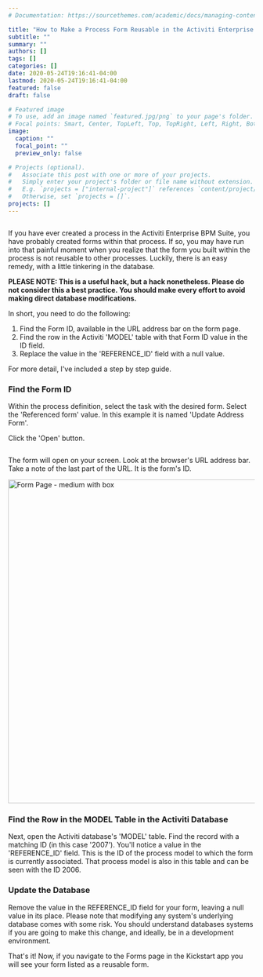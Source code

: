 ```yaml
---
# Documentation: https://sourcethemes.com/academic/docs/managing-content/

title: "How to Make a Process Form Reusable in the Activiti Enterprise Bpm Suite"
subtitle: ""
summary: ""
authors: []
tags: []
categories: []
date: 2020-05-24T19:16:41-04:00
lastmod: 2020-05-24T19:16:41-04:00
featured: false
draft: false

# Featured image
# To use, add an image named `featured.jpg/png` to your page's folder.
# Focal points: Smart, Center, TopLeft, Top, TopRight, Left, Right, BottomLeft, Bottom, BottomRight.
image:
  caption: ""
  focal_point: ""
  preview_only: false

# Projects (optional).
#   Associate this post with one or more of your projects.
#   Simply enter your project's folder or file name without extension.
#   E.g. `projects = ["internal-project"]` references `content/project/deep-learning/index.md`.
#   Otherwise, set `projects = []`.
projects: []
---
```

<img alt="" src="https://jasonjolley.com/blog/wp-content/uploads/2015/09/091415_0329_Howtomakeap1.jpg">

If you have ever created a process in the Activiti Enterprise BPM Suite, you have probably created forms within that process. If so, you may have run into that painful moment when you realize that the form you built within the process is not reusable to other processes. Luckily, there is an easy remedy, with a little tinkering in the database.

<strong>PLEASE NOTE: This is a useful hack, but a hack nonetheless. Please do not consider this a best practice.&nbsp;You should make every effort&nbsp;to avoid making direct database modifications.</strong>

In short, you need to do the following:
<ol>
 	<li>Find the Form ID, available in the URL address bar on the form page.</li>
 	<li>Find the row in the Activiti 'MODEL' table with that Form ID value in the ID field.</li>
 	<li>Replace the value in the 'REFERENCE_ID' field with a null value.</li>
</ol>
For more detail, I've included a step by step guide.
<h3>Find the Form ID</h3>
Within the process definition, select the task with the desired form. Select the 'Referenced form' value. In this example it is named 'Update Address Form'.

<img alt="" src="https://jasonjolley.com/blog/wp-content/uploads/2015/09/091415_0329_Howtomakeap2.jpg">

Click the 'Open' button.

<img alt="" src="https://jasonjolley.com/blog/wp-content/uploads/2015/09/091415_0329_Howtomakeap3.jpg">

The form will open on your screen. Look at the browser's URL address bar. Take a note of the last part of the URL. It is the form's ID.

<a href="https://jasonjolley.com/blog/wp-content/uploads/2015/09/Form-Page-medium-with-box.jpg"><img width="799" height="660" class="alignnone wp-image-394 " alt="Form Page - medium with box" src="https://jasonjolley.com/blog/wp-content/uploads/2015/09/Form-Page-medium-with-box.jpg"></a>
<h3>Find the Row in the MODEL Table in the Activiti Database</h3>
Next, open the Activiti database's 'MODEL' table. Find the record with a matching ID (in this case '2007'). You'll notice a value in the 'REFERENCE_ID' field. This is the ID of the process model to which the form is currently associated. That process model is also in this table and can be seen with the ID 2006.

<img alt="" src="https://jasonjolley.com/blog/wp-content/uploads/2015/09/091415_0329_Howtomakeap5.jpg">
<h3>Update the Database</h3>
Remove the value in the REFERENCE_ID field for your form, leaving a null value in its place. Please note that modifying any system's underlying database comes with some risk. You should understand databases systems if you are going to make this change, and ideally, be in a development environment.

<img alt="" src="https://jasonjolley.com/blog/wp-content/uploads/2015/09/091415_0329_Howtomakeap6.jpg">

That's it! Now, if you navigate to the Forms page in the Kickstart app you will see your form listed as a reusable form.

<img alt="" src="https://jasonjolley.com/blog/wp-content/uploads/2015/09/091415_0329_Howtomakeap7.jpg">
